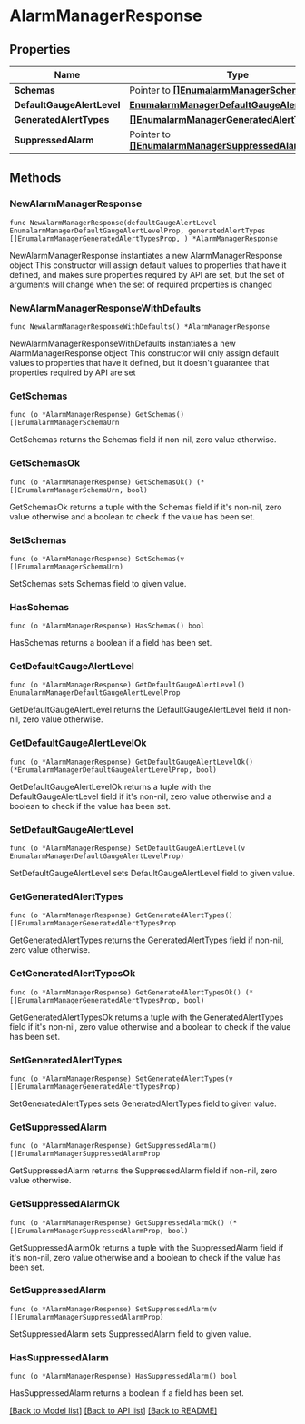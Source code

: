 # AlarmManagerResponse

## Properties

Name | Type | Description | Notes
------------ | ------------- | ------------- | -------------
**Schemas** | Pointer to [**[]EnumalarmManagerSchemaUrn**](EnumalarmManagerSchemaUrn.md) |  | [optional] 
**DefaultGaugeAlertLevel** | [**EnumalarmManagerDefaultGaugeAlertLevelProp**](EnumalarmManagerDefaultGaugeAlertLevelProp.md) |  | 
**GeneratedAlertTypes** | [**[]EnumalarmManagerGeneratedAlertTypesProp**](EnumalarmManagerGeneratedAlertTypesProp.md) |  | 
**SuppressedAlarm** | Pointer to [**[]EnumalarmManagerSuppressedAlarmProp**](EnumalarmManagerSuppressedAlarmProp.md) |  | [optional] 

## Methods

### NewAlarmManagerResponse

`func NewAlarmManagerResponse(defaultGaugeAlertLevel EnumalarmManagerDefaultGaugeAlertLevelProp, generatedAlertTypes []EnumalarmManagerGeneratedAlertTypesProp, ) *AlarmManagerResponse`

NewAlarmManagerResponse instantiates a new AlarmManagerResponse object
This constructor will assign default values to properties that have it defined,
and makes sure properties required by API are set, but the set of arguments
will change when the set of required properties is changed

### NewAlarmManagerResponseWithDefaults

`func NewAlarmManagerResponseWithDefaults() *AlarmManagerResponse`

NewAlarmManagerResponseWithDefaults instantiates a new AlarmManagerResponse object
This constructor will only assign default values to properties that have it defined,
but it doesn't guarantee that properties required by API are set

### GetSchemas

`func (o *AlarmManagerResponse) GetSchemas() []EnumalarmManagerSchemaUrn`

GetSchemas returns the Schemas field if non-nil, zero value otherwise.

### GetSchemasOk

`func (o *AlarmManagerResponse) GetSchemasOk() (*[]EnumalarmManagerSchemaUrn, bool)`

GetSchemasOk returns a tuple with the Schemas field if it's non-nil, zero value otherwise
and a boolean to check if the value has been set.

### SetSchemas

`func (o *AlarmManagerResponse) SetSchemas(v []EnumalarmManagerSchemaUrn)`

SetSchemas sets Schemas field to given value.

### HasSchemas

`func (o *AlarmManagerResponse) HasSchemas() bool`

HasSchemas returns a boolean if a field has been set.

### GetDefaultGaugeAlertLevel

`func (o *AlarmManagerResponse) GetDefaultGaugeAlertLevel() EnumalarmManagerDefaultGaugeAlertLevelProp`

GetDefaultGaugeAlertLevel returns the DefaultGaugeAlertLevel field if non-nil, zero value otherwise.

### GetDefaultGaugeAlertLevelOk

`func (o *AlarmManagerResponse) GetDefaultGaugeAlertLevelOk() (*EnumalarmManagerDefaultGaugeAlertLevelProp, bool)`

GetDefaultGaugeAlertLevelOk returns a tuple with the DefaultGaugeAlertLevel field if it's non-nil, zero value otherwise
and a boolean to check if the value has been set.

### SetDefaultGaugeAlertLevel

`func (o *AlarmManagerResponse) SetDefaultGaugeAlertLevel(v EnumalarmManagerDefaultGaugeAlertLevelProp)`

SetDefaultGaugeAlertLevel sets DefaultGaugeAlertLevel field to given value.


### GetGeneratedAlertTypes

`func (o *AlarmManagerResponse) GetGeneratedAlertTypes() []EnumalarmManagerGeneratedAlertTypesProp`

GetGeneratedAlertTypes returns the GeneratedAlertTypes field if non-nil, zero value otherwise.

### GetGeneratedAlertTypesOk

`func (o *AlarmManagerResponse) GetGeneratedAlertTypesOk() (*[]EnumalarmManagerGeneratedAlertTypesProp, bool)`

GetGeneratedAlertTypesOk returns a tuple with the GeneratedAlertTypes field if it's non-nil, zero value otherwise
and a boolean to check if the value has been set.

### SetGeneratedAlertTypes

`func (o *AlarmManagerResponse) SetGeneratedAlertTypes(v []EnumalarmManagerGeneratedAlertTypesProp)`

SetGeneratedAlertTypes sets GeneratedAlertTypes field to given value.


### GetSuppressedAlarm

`func (o *AlarmManagerResponse) GetSuppressedAlarm() []EnumalarmManagerSuppressedAlarmProp`

GetSuppressedAlarm returns the SuppressedAlarm field if non-nil, zero value otherwise.

### GetSuppressedAlarmOk

`func (o *AlarmManagerResponse) GetSuppressedAlarmOk() (*[]EnumalarmManagerSuppressedAlarmProp, bool)`

GetSuppressedAlarmOk returns a tuple with the SuppressedAlarm field if it's non-nil, zero value otherwise
and a boolean to check if the value has been set.

### SetSuppressedAlarm

`func (o *AlarmManagerResponse) SetSuppressedAlarm(v []EnumalarmManagerSuppressedAlarmProp)`

SetSuppressedAlarm sets SuppressedAlarm field to given value.

### HasSuppressedAlarm

`func (o *AlarmManagerResponse) HasSuppressedAlarm() bool`

HasSuppressedAlarm returns a boolean if a field has been set.


[[Back to Model list]](../README.md#documentation-for-models) [[Back to API list]](../README.md#documentation-for-api-endpoints) [[Back to README]](../README.md)


